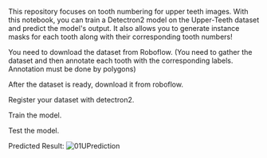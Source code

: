 This repository focuses on tooth numbering for upper teeth images. With this notebook, you can train a Detectron2 model on the Upper-Teeth dataset and predict the model's output. It also allows you to generate instance masks for each tooth along with their corresponding tooth numbers!

You need to download the dataset from Roboflow. (You need to gather the dataset and then annotate each tooth with the corresponding labels. Annotation must be done by polygons)

After the dataset is ready, download it from roboflow.

Register your dataset with detectron2.

Train the model.

Test the model.


Predicted Result:
![01UPrediction](https://github.com/user-attachments/assets/3e613900-f9aa-4c61-b78c-3f08b6a50dd4)
